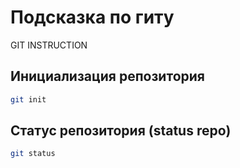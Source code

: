 # Подсказка по гиту
 GIT INSTRUCTION

## Инициализация репозитория

```sh
git init
```

## Статус репозитория (status repo)

```sh
git status
```

